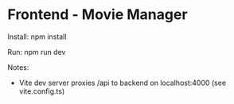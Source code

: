 # Frontend - Movie Manager

Install:
npm install

Run:
npm run dev

Notes:
- Vite dev server proxies /api to backend on localhost:4000 (see vite.config.ts)
